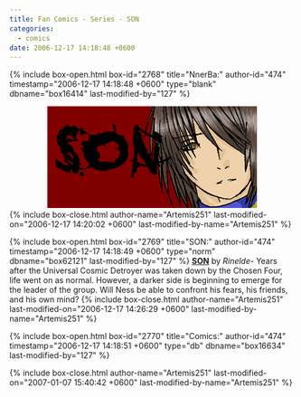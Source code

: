```yaml
---
title: Fan Comics - Series - SON
categories:
  - comics
date: 2006-12-17 14:18:48 +0600
---
```

{% include box-open.html box-id="2768" title="NnerBa:" author-id="474" timestamp="2006-12-17 14:18:48 +0600" type="blank" dbname="box16414" last-modified-by="127" %}
<center>
<img src="/comics/series/son/sonbanner.png" />
</center>
{% include box-close.html author-name="Artemis251" last-modified-on="2006-12-17 14:20:02 +0600" last-modified-by-name="Artemis251" %}

{% include box-open.html box-id="2769" title="SON:" author-id="474" timestamp="2006-12-17 14:18:49 +0600" type="norm" dbname="box62121" last-modified-by="127" %}
<b><u>SON</u></b> by <i>Rinelde</i>- Years after the Universal Cosmic Detroyer was taken down by the Chosen Four, life went on as normal.  However, a darker side is beginning to emerge for the leader of the group.  Will Ness be able to confront his fears, his friends, and his own mind?
{% include box-close.html author-name="Artemis251" last-modified-on="2006-12-17 14:26:29 +0600" last-modified-by-name="Artemis251" %}

{% include box-open.html box-id="2770" title="Comics:" author-id="474" timestamp="2006-12-17 14:18:51 +0600" type="db" dbname="box16634" last-modified-by="127" %}
<center><navigator search="`Content` LIKE 'SON%'" display="no" quantity="50" section="description" /><displaytor mode="list" /></center>
{% include box-close.html author-name="Artemis251" last-modified-on="2007-01-07 15:40:42 +0600" last-modified-by-name="Artemis251" %}

